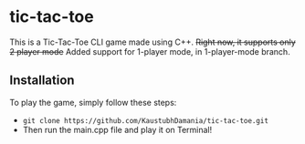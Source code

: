 # tic-tac-toe
This is a Tic-Tac-Toe CLI game made using C++. ~~Right now, it supports only 2 player mode~~ Added support for 1-player mode, in 1-player-mode branch.
## Installation
To play the game, simply follow these steps:
* ``` git clone https://github.com/KaustubhDamania/tic-tac-toe.git ```
* Then run the main.cpp file and play it on Terminal!
